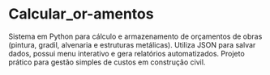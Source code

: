 # Calcular_or-amentos
Sistema em Python para cálculo e armazenamento de orçamentos de obras (pintura, gradil, alvenaria e estruturas metálicas). Utiliza JSON para salvar dados, possui menu interativo e gera relatórios automatizados. Projeto prático para gestão simples de custos em construção civil.
